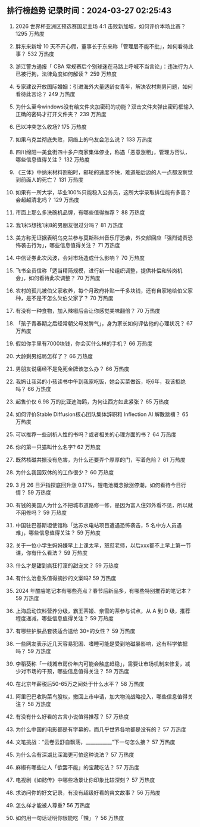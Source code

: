 
## 排行榜趋势 记录时间：2024-03-27 02:25:43
  
  1. 2026 世界杯亚洲区预选赛国足主场 4:1 击败新加坡，如何评价本场比赛？ 1295 万热度
    
  2. 胖东来新增 10 天不开心假，董事长于东来称「管理层不能不批」，如何看待此事？ 532 万热度
    
  3. 浙江警方通报「 CBA 常规赛后个别球迷在马路上呼喊不当言论」：违法行为人已被行拘，法律角度如何解读？ 259 万热度
    
  4. 专家建议开放国际婚姻：引进海外大量适龄女青年，解决农村剩男问题，如何看待此言论？ 249 万热度
    
  5. 为什么至今windows没有给文件夹加密码的功能？双击文件夹弹出密码框输入正确的密码才打开文件夹？ 239 万热度
    
  6. 巴以冲突怎么收场? 175 万热度
    
  7. 如果乌克兰彻底失败，网络上的乌友会怎么说？ 133 万热度
    
  8. 四川绵阳一美食街四十多户商家集体停业，称遇「恶意涨租」，管理方否认，哪些信息值得关注？ 132 万热度
    
  9. 《三体》中纳米材料割船时，邮轮的速度不快，难道船后边的人一点都没察觉到前面人的死亡？ 131 万热度
    
  10. 如果有一所大学，毕业100%只能稳入公务员，这所大学录取排位能有多高？会超越清北吗？ 129 万热度
    
  11. 市面上那么多洗碗机品牌，有哪些值得推荐？ 88 万热度
    
  12. 我1米5想找1米8的男朋友很过分吗？ 81 万热度
    
  13. 美方称无证据表明乌克兰参与莫斯科州音乐厅恐袭，外交部回应「强烈谴责恐怖袭击行为」，哪些信息值得关注？ 71 万热度
    
  14. 中信证券此次风波，会对市场造成什么影响？ 70 万热度
    
  15. 飞书全员信称「适当精简规模，进行新一轮组织调整，提供补偿和转岗机会」，如何看待此次调整？ 70 万热度
    
  16. 农村的孤儿被伯父家收养，每个月政府补贴一千多块钱，还有自家地给伯父家种，是不是不怎么欠伯父家了？ 70 万热度
    
  17. 有没有一种食物，加入辣椒后会让你感觉美味翻倍？ 70 万热度
    
  18. 「孩子青春期之后经常朝父母发脾气」，身为家长如何评估他的心理状况？ 67 万热度
    
  19. 假如你手里有7000块钱，你会买什么样的手机？ 66 万热度
    
  20. 大龄剩男结局怎样了？ 66 万热度
    
  21. 男朋友说痛经不是免死金牌该怎么办？ 66 万热度
    
  22. 我妈让我弟的小孩读书中午到我家吃饭，她会买菜做饭，吃6年，我该拒绝吗？ 66 万热度
    
  23. 起售价仅 6.98 万的比亚迪海鸥，为何让西方如此紧张？ 65 万热度
    
  24. 如何评价Stable Diffusion核心团队集体辞职和 Inflection AI 解散跳槽？ 65 万热度
    
  25. 可以推荐一些剖析人性的书吗？或者相关的心理方面的书？ 64 万热度
    
  26. 你的第一只猫叫什么名字? 62 万热度
    
  27. 既然核磁共振没有危害，为什么还要弄个厚厚的门，写着危险？ 61 万热度
    
  28. 为什么我国双休的的工作很少？ 60 万热度
    
  29. 3 月 26 日沪指探底回升涨 0.17%，锂电池概念掀涨停潮，如何看待今日行情？ 59 万热度
    
  30. 有钱的美国人为什么不把城市道路修一修，是因为富人住郊外看不见，所以就不用修吗？ 59 万热度
    
  31. 中国驻巴基斯坦使馆称「达苏水电站项目遭遇恐怖袭击，5 名中方人员遇难」，哪些信息值得关注？ 59 万热度
    
  32. 关于一位小学生妈妈嫌早上上课太早，怒怼老师，以后xxx都不上早上第一节课，你有什么看法？ 59 万热度
    
  33. 什么才是甜到疯狂打滚的甜宠文？ 59 万热度
    
  34. 有什么治愈系值得摘抄的文案吗? 59 万热度
    
  35. 2024 年酷睿笔记本有哪些亮点？春节后新品多，有哪些特别推荐的笔记本？ 59 万热度
    
  36. 上海启动饮料营养分级，霸王茶姬、奈雪的茶参与试点，从 A 到 D 级，推荐程度递减，哪些信息值得关注？ 59 万热度
    
  37. 有哪些护肤品套装适合送给 30+的女性？ 59 万热度
    
  38. 一些网友表示近几天容易犯困、嗜睡可能是受到地磁暴影响，这有科学依据吗？ 59 万热度
    
  39. 李稻葵称「一线城市房价年内可能会触底趋稳」，需要让市场机制来修复，减少对市场的干预，哪些信息值得关注？ 59 万热度
    
  40. 在北京年薪税后50-65万之间处于什么水平？ 58 万热度
    
  41. 阿里巴巴收购菜鸟股权，撤回上市申请，加大物流战略投入，哪些信息值得关注？ 58 万热度
    
  42. 有没有什么好看的古言小说值得推荐？ 57 万热度
    
  43. 为什么中国的电影都是有字幕的，而几乎世界各地都是没有的？ 57 万热度
    
  44. 文笔挑战：“云卷云舒自飘荡，___________”下一句怎么接？ 57 万热度
    
  45. 为什么会有深湖比深海更可怕这种说法？ 57 万热度
    
  46. 麻椒有哪些让人「欲罢不能」的宝藏吃法？ 57 万热度
    
  47. 电视剧《如懿传》中哪些场景让你印象比较深刻？ 57 万热度
    
  48. 求访问你的好文记录，有没有超级好看的爽文故事？ 56 万热度
    
  49. 怎么样才能被人尊重? 56 万热度
    
  50. 如何用一句话证明你很能吃「辣」？ 56 万热度
    